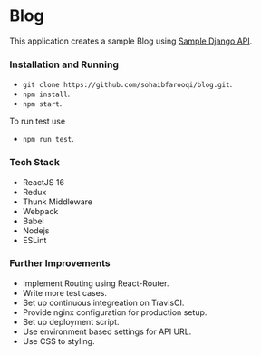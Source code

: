 # Blog

This application creates a sample Blog using [Sample Django API](https://github.com/Perdoo/django-rest-framework-json-api).

### Installation and Running

 - `git clone https://github.com/sohaibfarooqi/blog.git`.
 - `npm install`.
 - `npm start`.

To run test use

  - `npm run test`.

### Tech Stack

 - ReactJS 16
 - Redux
 - Thunk Middleware
 - Webpack
 - Babel
 - Nodejs
 - ESLint

### Further Improvements

 - Implement Routing using React-Router.
 - Write more test cases.
 - Set up continuous integreation on TravisCI.
 - Provide nginx configuration for production setup.
 - Set up deployment script.
 - Use environment based settings for API URL.
 - Use CSS to styling.
